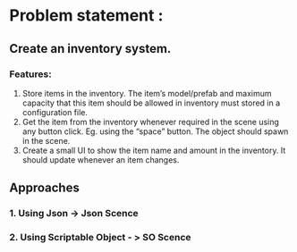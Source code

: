 # Problem statement :
## Create an inventory system.
### Features:
1. Store items in the inventory. The item’s model/prefab and maximum capacity
that this item should be allowed in inventory must stored in a configuration
file.
2. Get the item from the inventory whenever required in the scene using any
button click. Eg. using the “space” button. The object should spawn in the
scene.
3. Create a small UI to show the item name and amount in the inventory. It
should update whenever an item changes.


## Approaches 
### 1. Using Json -> Json Scence 
### 2. Using Scriptable Object - > SO Scence
